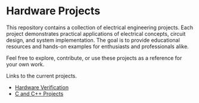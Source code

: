 # Hardware Projects

This repository contains a collection of electrical engineering projects. Each project demonstrates practical applications of electrical concepts, circuit design, and system implementation. The goal is to provide educational resources and hands-on examples for enthusiasts and professionals alike.

Feel free to explore, contribute, or use these projects as a reference for your own work.

Links to the current projects.

- [Hardware Verification](https://alison0704.github.io/Hardware-Verification/)
- [C and C++ Projects](https://alison0704.github.io/C-CPP-Concepts/)
